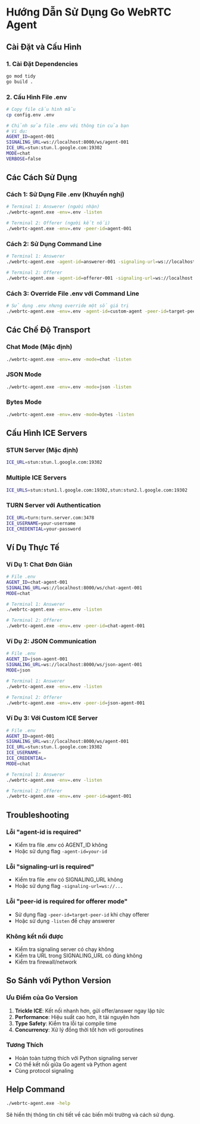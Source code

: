 # Hướng Dẫn Sử Dụng Go WebRTC Agent

## Cài Đặt và Cấu Hình

### 1. Cài Đặt Dependencies

```bash
go mod tidy
go build .
```

### 2. Cấu Hình File .env

```bash
# Copy file cấu hình mẫu
cp config.env .env

# Chỉnh sửa file .env với thông tin của bạn
# Ví dụ:
AGENT_ID=agent-001
SIGNALING_URL=ws://localhost:8000/ws/agent-001
ICE_URL=stun:stun.l.google.com:19302
MODE=chat
VERBOSE=false
```

## Các Cách Sử Dụng

### Cách 1: Sử Dụng File .env (Khuyến nghị)

```bash
# Terminal 1: Answerer (người nhận)
./webrtc-agent.exe -env=.env -listen

# Terminal 2: Offerer (người kết nối)
./webrtc-agent.exe -env=.env -peer-id=agent-001
```

### Cách 2: Sử Dụng Command Line

```bash
# Terminal 1: Answerer
./webrtc-agent.exe -agent-id=answerer-001 -signaling-url=ws://localhost:8000/ws/answerer-001 -listen

# Terminal 2: Offerer
./webrtc-agent.exe -agent-id=offerer-001 -signaling-url=ws://localhost:8000/ws/offerer-001 -peer-id=answerer-001
```

### Cách 3: Override File .env với Command Line

```bash
# Sử dụng .env nhưng override một số giá trị
./webrtc-agent.exe -env=.env -agent-id=custom-agent -peer-id=target-peer
```

## Các Chế Độ Transport

### Chat Mode (Mặc định)

```bash
./webrtc-agent.exe -env=.env -mode=chat -listen
```

### JSON Mode

```bash
./webrtc-agent.exe -env=.env -mode=json -listen
```

### Bytes Mode

```bash
./webrtc-agent.exe -env=.env -mode=bytes -listen
```

## Cấu Hình ICE Servers

### STUN Server (Mặc định)

```bash
ICE_URL=stun:stun.l.google.com:19302
```

### Multiple ICE Servers

```bash
ICE_URLS=stun:stun1.l.google.com:19302,stun:stun2.l.google.com:19302
```

### TURN Server với Authentication

```bash
ICE_URL=turn:turn.server.com:3478
ICE_USERNAME=your-username
ICE_CREDENTIAL=your-password
```

## Ví Dụ Thực Tế

### Ví Dụ 1: Chat Đơn Giản

```bash
# File .env
AGENT_ID=chat-agent-001
SIGNALING_URL=ws://localhost:8000/ws/chat-agent-001
MODE=chat

# Terminal 1: Answerer
./webrtc-agent.exe -env=.env -listen

# Terminal 2: Offerer
./webrtc-agent.exe -env=.env -peer-id=chat-agent-001
```

### Ví Dụ 2: JSON Communication

```bash
# File .env
AGENT_ID=json-agent-001
SIGNALING_URL=ws://localhost:8000/ws/json-agent-001
MODE=json

# Terminal 1: Answerer
./webrtc-agent.exe -env=.env -listen

# Terminal 2: Offerer
./webrtc-agent.exe -env=.env -peer-id=json-agent-001
```

### Ví Dụ 3: Với Custom ICE Server

```bash
# File .env
AGENT_ID=agent-001
SIGNALING_URL=ws://localhost:8000/ws/agent-001
ICE_URL=stun:stun.l.google.com:19302
ICE_USERNAME=
ICE_CREDENTIAL=
MODE=chat

# Terminal 1: Answerer
./webrtc-agent.exe -env=.env -listen

# Terminal 2: Offerer
./webrtc-agent.exe -env=.env -peer-id=agent-001
```

## Troubleshooting

### Lỗi "agent-id is required"

- Kiểm tra file .env có AGENT_ID không
- Hoặc sử dụng flag `-agent-id=your-id`

### Lỗi "signaling-url is required"

- Kiểm tra file .env có SIGNALING_URL không
- Hoặc sử dụng flag `-signaling-url=ws://...`

### Lỗi "peer-id is required for offerer mode"

- Sử dụng flag `-peer-id=target-peer-id` khi chạy offerer
- Hoặc sử dụng `-listen` để chạy answerer

### Không kết nối được

- Kiểm tra signaling server có chạy không
- Kiểm tra URL trong SIGNALING_URL có đúng không
- Kiểm tra firewall/network

## So Sánh với Python Version

### Ưu Điểm của Go Version

1. **Trickle ICE**: Kết nối nhanh hơn, gửi offer/answer ngay lập tức
2. **Performance**: Hiệu suất cao hơn, ít tài nguyên hơn
3. **Type Safety**: Kiểm tra lỗi tại compile time
4. **Concurrency**: Xử lý đồng thời tốt hơn với goroutines

### Tương Thích

- Hoàn toàn tương thích với Python signaling server
- Có thể kết nối giữa Go agent và Python agent
- Cùng protocol signaling

## Help Command

```bash
./webrtc-agent.exe -help
```

Sẽ hiển thị thông tin chi tiết về các biến môi trường và cách sử dụng.

